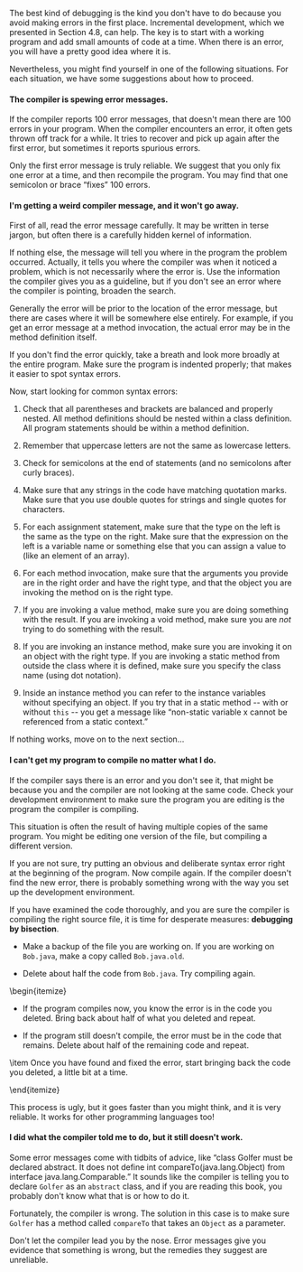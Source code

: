 The best kind of debugging is the kind you don't have to do because you avoid making errors in the first place.
Incremental development, which we presented in Section 4.8, can help.
The key is to start with a working program and add small amounts of code at a time.
When there is an error, you will have a pretty good idea where it is.

Nevertheless, you might find yourself in one of the following situations.
For each situation, we have some suggestions about how to proceed.


####  The compiler is spewing error messages.



If the compiler reports 100 error messages, that doesn't mean there are 100 errors in your program.
When the compiler encounters an error, it often gets thrown off track for a while.
It tries to recover and pick up again after the first error, but sometimes it reports spurious errors.

Only the first error message is truly reliable.
We suggest that you only fix one error at a time, and then recompile the program.
You may find that one semicolon or brace “fixes” 100 errors.


####  I'm getting a weird compiler message, and it won't go away.


First of all, read the error message carefully.
It may be written in terse jargon, but often there is a carefully hidden kernel of information.

If nothing else, the message will tell you where in the program the problem occurred.
Actually, it tells you where the compiler was when it noticed a problem, which is not necessarily where the error is.
Use the information the compiler gives you as a guideline, but if you don't see an error where the compiler is pointing, broaden the search.

Generally the error will be prior to the location of the error message, but there are cases where it will be somewhere else entirely.
For example, if you get an error message at a method invocation, the actual error may be in the method definition itself.

If you don't find the error quickly, take a breath and look more broadly at the entire program.
Make sure the program is indented properly; that makes it easier to spot syntax errors.

Now, start looking for common syntax errors:




1.  Check that all parentheses and brackets are balanced and properly nested.
All method definitions should be nested within a class definition.
All program statements should be within a method definition.

1.  Remember that uppercase letters are not the same as lowercase letters.

1.  Check for semicolons at the end of statements (and no semicolons after curly braces).


1.  Make sure that any strings in the code have matching quotation marks.
Make sure that you use double quotes for strings and single quotes for characters.

1.  For each assignment statement, make sure that the type on the left is the same as the type on the right.
Make sure that the expression on the left is a variable name or something else that you can assign a value to (like an element of an array).

1.  For each method invocation, make sure that the arguments you provide are in the right order and have the right type, and that the object you are invoking the method on is the right type.

1.  If you are invoking a value method, make sure you are doing something with the result.
If you are invoking a void method, make sure you are *not* trying to do something with the result.

1.  If you are invoking an instance method, make sure you are invoking it on an object with the right type.
If you are invoking a static method from outside the class where it is defined, make sure you specify the class name (using dot notation).

1.  Inside an instance method you can refer to the instance variables without specifying an object.
If you try that in a static method -- with or without `this` -- you get a message like “non-static variable x cannot be referenced from a static context.”


If nothing works, move on to the next section...


####  I can't get my program to compile no matter what I do.


If the compiler says there is an error and you don't see it, that might be because you and the compiler are not looking at the same code.
Check your development environment to make sure the program you are editing is the program the compiler is compiling.

This situation is often the result of having multiple copies of the same program.
You might be editing one version of the file, but compiling a different version.

If you are not sure, try putting an obvious and deliberate syntax error right at the beginning of the program.
Now compile again.
If the compiler doesn't find the new error, there is probably something wrong with the way you set up the development environment.


If you have examined the code thoroughly, and you are sure the compiler is compiling the right source file, it is time for desperate measures: **debugging by bisection**.



*  Make a backup of the file you are working on.
If you are working on `Bob.java`, make a copy called `Bob.java.old`.

*  Delete about half the code from `Bob.java`.
Try compiling again.

\begin{itemize}

*  If the program compiles now, you know the error is in the code you deleted.
Bring back about half of what you deleted and repeat.

*  If the program still doesn't compile, the error must be in the code that remains.
Delete about half of the remaining code and repeat.


\item Once you have found and fixed the error, start bringing back the code you deleted, a little bit at a time.

\end{itemize}

This process is ugly, but it goes faster than you might think, and it is very reliable.
It works for other programming languages too!


####  I did what the compiler told me to do, but it still doesn't work.


Some error messages come with tidbits of advice, like “class Golfer must be declared abstract.
It does not define int compareTo(java.lang.Object) from interface java.lang.Comparable.”
It sounds like the compiler is telling you to declare `Golfer` as an `abstract` class, and if you are reading this book, you probably don't know what that is or how to do it.

Fortunately, the compiler is wrong.
The solution in this case is to make sure `Golfer` has a method called `compareTo` that takes an `Object` as a parameter.

Don't let the compiler lead you by the nose.
Error messages give you evidence that something is wrong, but the remedies they suggest are unreliable.